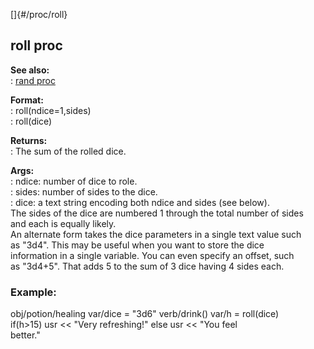 []{#/proc/roll}    
## roll proc    
**See also:**    
:   [rand proc](ref/proc/rand)    
<!-- -->    
**Format:**    
:   roll(ndice=1,sides)    
:   roll(dice)    
<!-- -->    
**Returns:**    
:   The sum of the rolled dice.    
<!-- -->    
**Args:**    
:   ndice: number of dice to role.    
:   sides: number of sides to the dice.    
:   dice: a text string encoding both ndice and sides (see below).    
The sides of the dice are numbered 1 through the total number of sides    
and each is equally likely.    
An alternate form takes the dice parameters in a single text value such    
as \"3d4\". This may be useful when you want to store the dice    
information in a single variable. You can even specify an offset, such    
as \"3d4+5\". That adds 5 to the sum of 3 dice having 4 sides each.    
### Example:    
obj/potion/healing var/dice = \"3d6\" verb/drink() var/h = roll(dice)    
if(h\>15) usr \<\< \"Very refreshing!\" else usr \<\< \"You feel    
better.\"  
